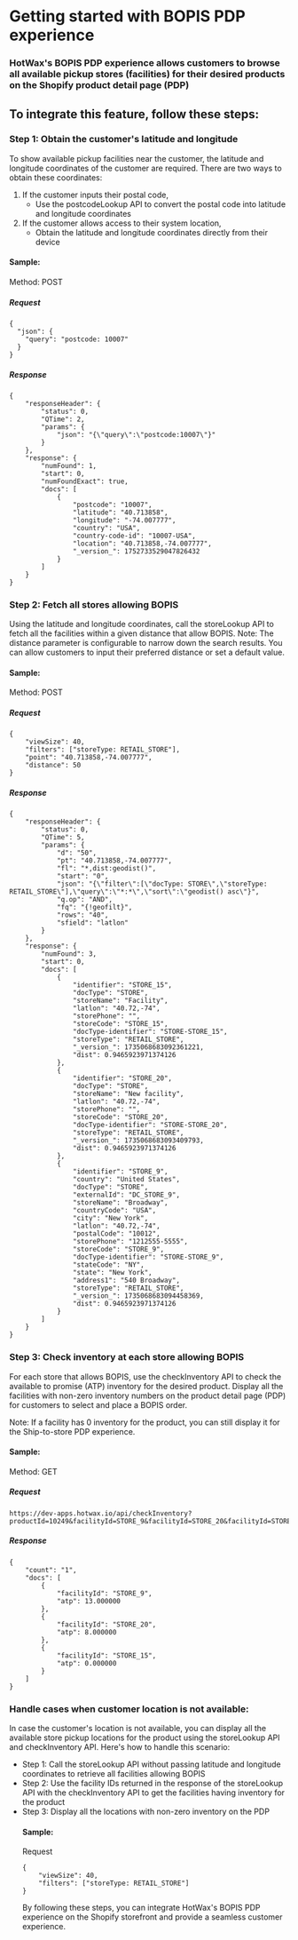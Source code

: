 # Getting started with BOPIS PDP experience

### HotWax's BOPIS PDP experience allows customers to browse all available pickup stores (facilities) for their desired products on the Shopify product detail page (PDP)

## To integrate this feature, follow these steps:

### Step 1: Obtain the customer's latitude and longitude

To show available pickup facilities near the customer, the latitude and longitude coordinates of the customer are required. There are two ways to obtain these coordinates:
<ol>
<li>If the customer inputs their postal code,
<ul> <li>Use the postcodeLookup API to convert the postal code into latitude and longitude coordinates </ul>
<li>If the customer allows access to their system location, 
<ul> <li>Obtain the  latitude and longitude coordinates directly from their device</ul>
</ol>

#### Sample: 

Method: POST

##### Request
```
{
  "json": {
    "query": "postcode: 10007"
  }
}
```

##### Response
```
{
	"responseHeader": {
		"status": 0,
		"QTime": 2,
		"params": {
			"json": "{\"query\":\"postcode:10007\"}"
		}
	},
	"response": {
		"numFound": 1,
		"start": 0,
		"numFoundExact": true,
		"docs": [
			{
				"postcode": "10007",
				"latitude": "40.713858",
				"longitude": "-74.007777",
				"country": "USA",
				"country-code-id": "10007-USA",
				"location": "40.713858,-74.007777",
				"_version_": 1752733529047826432
			}
		]
	}
}
```

### Step 2: Fetch all stores allowing BOPIS

Using the latitude and longitude coordinates,  call the storeLookup API to fetch all the facilities within a given distance that allow BOPIS. 
Note: The distance parameter is configurable to narrow down the search results. You can allow customers to input their preferred distance or set a default value.

#### Sample: 

Method: POST

##### Request
```
{
	"viewSize": 40,
	"filters": ["storeType: RETAIL_STORE"],
	"point": "40.713858,-74.007777",
	"distance": 50
}

```

##### Response
```
{
	"responseHeader": {
		"status": 0,
		"QTime": 5,
		"params": {
			"d": "50",
			"pt": "40.713858,-74.007777",
			"fl": "*,dist:geodist()",
			"start": "0",
			"json": "{\"filter\":[\"docType: STORE\",\"storeType: RETAIL_STORE\"],\"query\":\"*:*\",\"sort\":\"geodist() asc\"}",
			"q.op": "AND",
			"fq": "{!geofilt}",
			"rows": "40",
			"sfield": "latlon"
		}
	},
	"response": {
		"numFound": 3,
		"start": 0,
		"docs": [
			{
				"identifier": "STORE_15",
				"docType": "STORE",
				"storeName": "Facility",
				"latlon": "40.72,-74",
				"storePhone": "",
				"storeCode": "STORE_15",
				"docType-identifier": "STORE-STORE_15",
				"storeType": "RETAIL_STORE",
				"_version_": 1735068683092361221,
				"dist": 0.9465923971374126
			},
			{
				"identifier": "STORE_20",
				"docType": "STORE",
				"storeName": "New facility",
				"latlon": "40.72,-74",
				"storePhone": "",
				"storeCode": "STORE_20",
				"docType-identifier": "STORE-STORE_20",
				"storeType": "RETAIL_STORE",
				"_version_": 1735068683093409793,
				"dist": 0.9465923971374126
			},
			{
				"identifier": "STORE_9",
				"country": "United States",
				"docType": "STORE",
				"externalId": "DC_STORE_9",
				"storeName": "Broadway",
				"countryCode": "USA",
				"city": "New York",
				"latlon": "40.72,-74",
				"postalCode": "10012",
				"storePhone": "1212555-5555",
				"storeCode": "STORE_9",
				"docType-identifier": "STORE-STORE_9",
				"stateCode": "NY",
				"state": "New York",
				"address1": "540 Broadway",
				"storeType": "RETAIL_STORE",
				"_version_": 1735068683094458369,
				"dist": 0.9465923971374126
			}
		]
	}
}
```

### Step 3: Check inventory at each store allowing BOPIS 

For each store that allows BOPIS, use the checkInventory API to check the available to promise (ATP) inventory for the desired product. Display all the facilities with non-zero inventory numbers on the product detail page (PDP) for customers to select and place a BOPIS order. 

Note: If a facility has 0 inventory for the product, you can still display it for the Ship-to-store PDP experience.

#### Sample: 

Method: GET

##### Request
```
https://dev-apps.hotwax.io/api/checkInventory?productId=10249&facilityId=STORE_9&facilityId=STORE_20&facilityId=STORE_15
```

##### Response
```
{
	"count": "1",
	"docs": [
		{
			"facilityId": "STORE_9",
			"atp": 13.000000
		},
		{
			"facilityId": "STORE_20",
			"atp": 8.000000
		},
		{
			"facilityId": "STORE_15",
			"atp": 0.000000
		}
	]
}
```

### Handle cases when customer location is not available:

In case the customer's location is not available, you can display all the available store pickup locations for the product using the storeLookup API and checkInventory API. Here's how to handle this scenario:
<ul>
<li> Step 1: Call the storeLookup API without passing latitude and longitude coordinates to retrieve all facilities allowing BOPIS</li>
<li> Step 2: Use the facility IDs returned in the response of the storeLookup API with the checkInventory API to get the facilities having inventory for the product </li>
  <li> Step 3: Display all the locations with non-zero inventory on the PDP </li>
</ol>

#### Sample: 

Request

```
{
	"viewSize": 40,
	"filters": ["storeType: RETAIL_STORE"]
}
```

By following these steps, you can integrate HotWax's BOPIS PDP experience on the Shopify storefront and provide a seamless customer experience.

